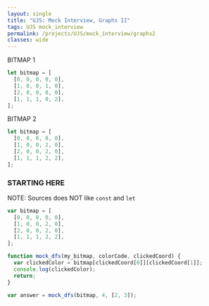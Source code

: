```yaml
---
layout: single
title: "UJS: Mock Interview, Graphs II"
tags: UJS mock_interview
permalink: /projects/UJS/mock_interview/graphs2
classes: wide
---
```


BITMAP 1

```javascript
let bitmap = [
  [0, 0, 0, 0, 0],
  [1, 0, 0, 1, 0],
  [2, 0, 0, 0, 0],
  [1, 1, 1, 0, 2],
];
```

BITMAP 2

```javascript
let bitmap = [
  [0, 0, 0, 0, 0],
  [1, 0, 0, 2, 0],
  [2, 0, 0, 2, 0],
  [1, 1, 1, 2, 2],
];
```

### STARTING HERE

NOTE: Sources does NOT like `const` and `let`

```javascript
var bitmap = [
  [0, 0, 0, 0, 0],
  [1, 0, 0, 2, 0],
  [2, 0, 0, 2, 0],
  [1, 1, 1, 2, 2],
];

function mock_dfs(my_bitmap, colorCode, clickedCoord) {
  var clickedColor = bitmap[clickedCoord[0]][clickedCoord[1]];
  console.log(clickedColor);
  return;
}

var answer = mock_dfs(bitmap, 4, [2, 3]);
```
